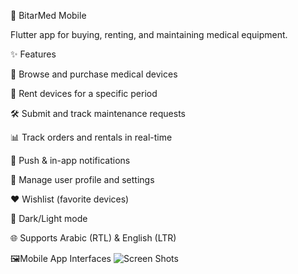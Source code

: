 📱 BitarMed Mobile

Flutter app for buying, renting, and maintaining medical equipment.

✨ Features

🛒 Browse and purchase medical devices

📅 Rent devices for a specific period

🛠️ Submit and track maintenance requests

📊 Track orders and rentals in real-time

🔔 Push & in-app notifications

👤 Manage user profile and settings

❤️ Wishlist (favorite devices)

🌙 Dark/Light mode

🌐 Supports Arabic (RTL) & English (LTR)

🖼️Mobile App Interfaces
![Screen Shots](assets/images/screen_shots.png)
